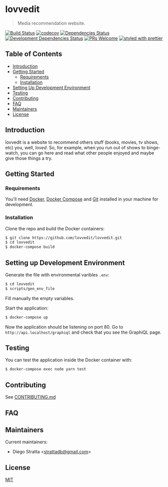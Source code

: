 # lovvedit

> Media recommendation website.

[![Build Status](https://travis-ci.org/lovvedit/lovvedit.svg?branch=master)](https://travis-ci.org/lovvedit/lovvedit)
[![codecov](https://codecov.io/gh/lovvedit/lovvedit/branch/master/graph/badge.svg)](https://codecov.io/gh/lovvedit/lovvedit)
[![Dependencies Status](https://david-dm.org/lovvedit/lovvedit.svg)](https://david-dm.org/lovvedit/lovvedit)
[![Development Dependencies Status](https://david-dm.org/lovvedit/lovvedit/dev-status.svg)](https://david-dm.org/lovvedit/lovvedit?type=dev)
[![PRs Welcome](https://img.shields.io/badge/PRs-welcome-brightgreen.svg)](CONTRIBUTING.md)
[![styled with prettier](https://img.shields.io/badge/styled_with-prettier-ff69b4.svg)](https://github.com/prettier/prettier)

## Table of Contents

* [Introduction](#introduction)
* [Getting Started](#getting-started)
    * [Requirements](#requirements)
    * [Installation](#installation)
* [Setting Up Development Environment](#setting-up-development-environment)
* [Testing](#testing)
* [Contributing](#contributing)
* [FAQ](#faq)
* [Maintainers](#maintainers)
* [License](#license)

## Introduction

lovvedit is a website to recommend others stuff (books, movies, tv shows, etc) you, well, *loved*.
So, for example, when you run out of shows to binge-watch, you can go here and read what other
people enjoyed and maybe give those things a try.

## Getting Started

### Requirements

You'll need [Docker](https://docs.docker.com/engine/installation/),
[Docker Compose](https://docs.docker.com/compose/install/)
and [Git](https://git-scm.com/) installed in your
machine for development.

### Installation

Clone the repo and build the Docker containers:

```bash
$ git clone https://github.com/lovvedit/lovvedit.git
$ cd lovvedit
$ docker-compose build
```

## Setting up Development Environment

Generate the file with environmental varibles `.env`:

```bash
$ cd lovvedit
$ scripts/gen_env_file
```

Fill manually the empty variables.

Start the application:

```bash
$ docker-compose up
```

Now the application should be listening on port 80.
Go to `http://api.localhost/graphiql` and check that you see the GraphiQL page.

## Testing

You can test the application inside the Docker container with:

```bash
$ docker-compose exec node yarn test
```

## Contributing

See [CONTRIBUTING.md](CONTRIBUTING.md)

## FAQ

## Maintainers

Current maintainers:

* Diego Stratta <[strattadb@gmail.com](mailto:strattadb@gmail.com)>

## License

[MIT](https://opensource.org/licenses/MIT)
